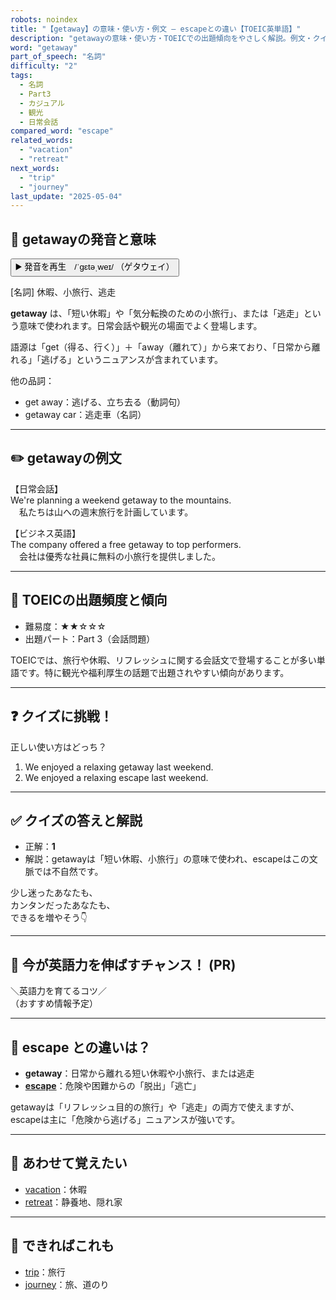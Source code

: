 ```yaml
---
robots: noindex
title: "【getaway】の意味・使い方・例文 ― escapeとの違い【TOEIC英単語】"
description: "getawayの意味・使い方・TOEICでの出題傾向をやさしく解説。例文・クイズ付きでescapeとの違いもわかりやすく学べます。"
word: "getaway"
part_of_speech: "名詞"
difficulty: "2"
tags:
  - 名詞
  - Part3
  - カジュアル
  - 観光
  - 日常会話
compared_word: "escape"
related_words:
  - "vacation"
  - "retreat"
next_words:
  - "trip"
  - "journey"
last_update: "2025-05-04"
---
```


## 🔰 getawayの発音と意味

<button class="play-audio" onclick="playTTS('getaway')">
  <span class="play-audio-main">
    ▶️ 発音を再生　/ˈɡɛtəˌweɪ/
  </span>
  <span class="play-audio-sub">
    （ゲタウェイ）
  </span>
</button>

[名詞] 休暇、小旅行、逃走

**getaway** は、「短い休暇」や「気分転換のための小旅行」、または「逃走」という意味で使われます。日常会話や観光の場面でよく登場します。

語源は「get（得る、行く）」＋「away（離れて）」から来ており、「日常から離れる」「逃げる」というニュアンスが含まれています。

他の品詞：  
- get away：逃げる、立ち去る（動詞句）
- getaway car：逃走車（名詞）

---

## ✏️ getawayの例文

【日常会話】  
We're planning a weekend getaway to the mountains.  
　私たちは山への週末旅行を計画しています。

【ビジネス英語】  
The company offered a free getaway to top performers.  
　会社は優秀な社員に無料の小旅行を提供しました。

---

## 🎯 TOEICの出題頻度と傾向

- 難易度：★★☆☆☆
- 出題パート：Part 3（会話問題）

TOEICでは、旅行や休暇、リフレッシュに関する会話文で登場することが多い単語です。特に観光や福利厚生の話題で出題されやすい傾向があります。

---

## ❓ クイズに挑戦！

正しい使い方はどっち？

1. We enjoyed a relaxing getaway last weekend.  
2. We enjoyed a relaxing escape last weekend.

---

## ✅ クイズの答えと解説

- 正解：**1**
- 解説：getawayは「短い休暇、小旅行」の意味で使われ、escapeはこの文脈では不自然です。

少し迷ったあなたも、  
カンタンだったあなたも、  
できるを増やそう👇️

---

## 🚀 今が英語力を伸ばすチャンス！ (PR)

<div class="info-center">
＼英語力を育てるコツ／<br>  
（おすすめ情報予定）
</div>

---

## 🤔  escape との違いは？

- **getaway**：日常から離れる短い休暇や小旅行、または逃走
- **[escape](/word/escape/)**：危険や困難からの「脱出」「逃亡」

getawayは「リフレッシュ目的の旅行」や「逃走」の両方で使えますが、escapeは主に「危険から逃げる」ニュアンスが強いです。

---

## 🧩 あわせて覚えたい

- [vacation](/word/vacation/)：休暇
- [retreat](/word/retreat/)：静養地、隠れ家

---

## 📖 できればこれも

- [trip](/word/trip/)：旅行
- [journey](/word/journey/)：旅、道のり

<!-- cvid: aid24_bid04 -->
